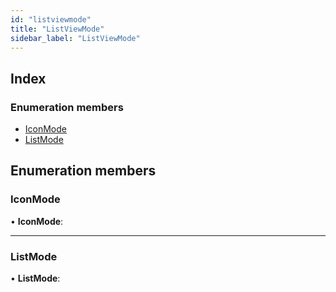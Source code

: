 ```yaml
---
id: "listviewmode"
title: "ListViewMode"
sidebar_label: "ListViewMode"
---
```


## Index

### Enumeration members

* [IconMode](listviewmode.md#iconmode)
* [ListMode](listviewmode.md#listmode)

## Enumeration members

###  IconMode

• **IconMode**:

___

###  ListMode

• **ListMode**:

